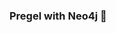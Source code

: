 ### Pregel with Neo4j 🚀



































































































































 















































































































































